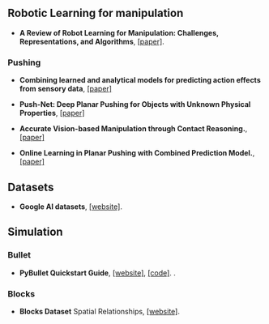## Robotic Learning for manipulation

- **A Review of Robot Learning for Manipulation: Challenges, Representations, and Algorithms**, [[paper]](https://arxiv.org/pdf/1907.03146.pdf).

### Pushing

- **Combining learned and analytical models for predicting action effects from sensory data**, [[paper]](https://am.is.tuebingen.mpg.de/uploads_file/attachment/attachment/403/paper.pdf)

- **Push-Net: Deep Planar Pushing for Objects with Unknown Physical Properties**, [[paper]](https://pdfs.semanticscholar.org/2454/d9c823cf2fa0d8249ca967d0b3c8cb754802.pdf)

- **Accurate Vision-based Manipulation through Contact Reasoning.**, [[paper]](https://arxiv.org/pdf/1911.03112.pdf)

- **Online Learning in Planar Pushing with Combined Prediction Model.**, [[paper]](https://arxiv.org/pdf/1910.08181.pdf)

## Datasets

- **Google AI datasets**, [[website]](https://sites.google.com/site/brainrobotdata/home).

## Simulation

### Bullet

- **PyBullet Quickstart Guide**, [[website]](https://docs.google.com/document/d/10sXEhzFRSnvFcl3XxNGhnD4N2SedqwdAvK3dsihxVUA/edit#),  [[code]](https://github.com/bulletphysics/bullet3/releases).
.
### Blocks

- **Blocks Dataset** Spatial Relationships, [[website]](https://groundedlanguage.github.io/).
